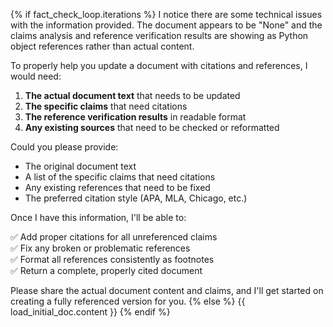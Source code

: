 {% if fact_check_loop.iterations %}
I notice there are some technical issues with the information provided. The document appears to be "None" and the claims analysis and reference verification results are showing as Python object references rather than actual content.

To properly help you update a document with citations and references, I would need:

1. **The actual document text** that needs to be updated
2. **The specific claims** that need citations
3. **The reference verification results** in readable format
4. **Any existing sources** that need to be checked or reformatted

Could you please provide:

- The original document text
- A list of the specific claims that need citations
- Any existing references that need to be fixed
- The preferred citation style (APA, MLA, Chicago, etc.)

Once I have this information, I'll be able to:

✅ Add proper citations for all unreferenced claims  
✅ Fix any broken or problematic references  
✅ Format all references consistently as footnotes  
✅ Return a complete, properly cited document  

Please share the actual document content and claims, and I'll get started on creating a fully referenced version for you.
{% else %}
{{ load_initial_doc.content }}
{% endif %}
